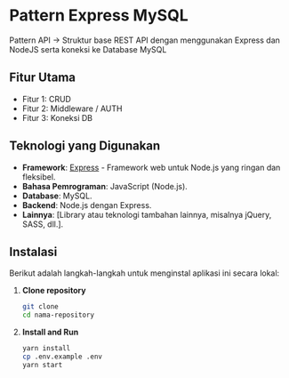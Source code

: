 # Pattern Express MySQL

Pattern API -> Struktur base REST API dengan menggunakan Express dan NodeJS serta koneksi ke Database MySQL

## Fitur Utama

- Fitur 1: CRUD
- Fitur 2: Middleware / AUTH
- Fitur 3: Koneksi DB

## Teknologi yang Digunakan

- **Framework**: [Express](https://expressjs.com/) - Framework web untuk Node.js yang ringan dan fleksibel.
- **Bahasa Pemrograman**: JavaScript (Node.js).
- **Database**: MySQL.
- **Backend**: Node.js dengan Express.
- **Lainnya**: [Library atau teknologi tambahan lainnya, misalnya jQuery, SASS, dll.].

## Instalasi

Berikut adalah langkah-langkah untuk menginstal aplikasi ini secara lokal:

1. **Clone repository**  
   ```bash
   git clone 
   cd nama-repository

2. **Install and Run**  
   ```bash
   yarn install
   cp .env.example .env
   yarn start
